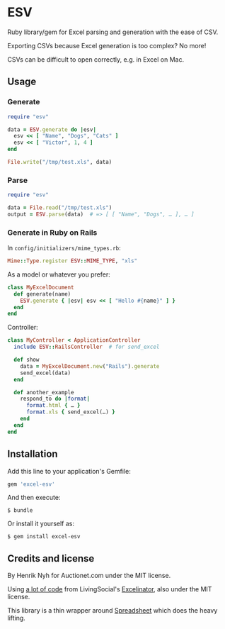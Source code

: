 # ESV

Ruby library/gem for Excel parsing and generation with the ease of CSV.

Exporting CSVs because Excel generation is too complex? No more!

CSVs can be difficult to open correctly, e.g. in Excel on Mac.


## Usage

### Generate

``` ruby
require "esv"

data = ESV.generate do |esv|
  esv << [ "Name", "Dogs", "Cats" ]
  esv << [ "Victor", 1, 4 ]
end

File.write("/tmp/test.xls", data)
```

### Parse

``` ruby
require "esv"

data = File.read("/tmp/test.xls")
output = ESV.parse(data)  # => [ [ "Name", "Dogs", … ], … ]
```

### Generate in Ruby on Rails

In `config/initializers/mime_types.rb`:

``` ruby
Mime::Type.register ESV::MIME_TYPE, "xls"
```

As a model or whatever you prefer:

``` ruby
class MyExcelDocument
  def generate(name)
    ESV.generate { |esv| esv << [ "Hello #{name}" ] }
  end
end
```

Controller:

``` ruby
class MyController < ApplicationController
  include ESV::RailsController  # for send_excel

  def show
    data = MyExcelDocument.new("Rails").generate
    send_excel(data)
  end

  def another_example
    respond_to do |format|
      format.html { … }
      format.xls { send_excel(…) }
    end
  end
end
```


## Installation

Add this line to your application's Gemfile:

``` ruby
gem 'excel-esv'
```

And then execute:

    $ bundle

Or install it yourself as:

    $ gem install excel-esv


## Credits and license

By Henrik Nyh for Auctionet.com under the MIT license.

Using [a lot of code](https://github.com/livingsocial/excelinator/blob/master/lib/excelinator/xls.rb) from LivingSocial's [Excelinator](https://github.com/livingsocial/excelinator), also under the MIT license.

This library is a thin wrapper around [Spreadsheet](https://github.com/zdavatz/spreadsheet) which does the heavy lifting.
